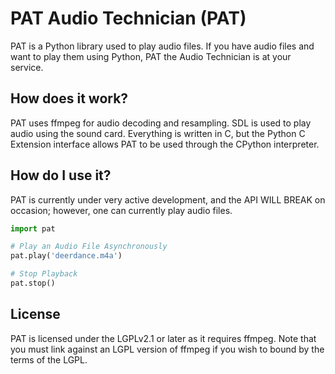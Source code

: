 # PAT Audio Technician (PAT)
PAT is a Python library used to play audio files. If you have audio files and want to play them using 
Python, PAT the Audio Technician is at your service.

## How does it work?
PAT uses ffmpeg for audio decoding and resampling. SDL is used to play audio using the sound card. 
Everything is written in C, but the Python C Extension interface allows PAT to be used through the 
CPython interpreter.

## How do I use it?
PAT is currently under very active development, and the API WILL BREAK on occasion; however, one 
can currently play audio files.
```python
import pat

# Play an Audio File Asynchronously
pat.play('deerdance.m4a')

# Stop Playback
pat.stop()
```

## License
PAT is licensed under the LGPLv2.1 or later as it requires ffmpeg. Note that you must link against 
an LGPL version of ffmpeg if you wish to bound by the terms of the LGPL.

